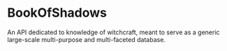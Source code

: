 # BookOfShadows
An API dedicated to knowledge of witchcraft, meant to serve as a generic large-scale multi-purpose and multi-faceted database.

